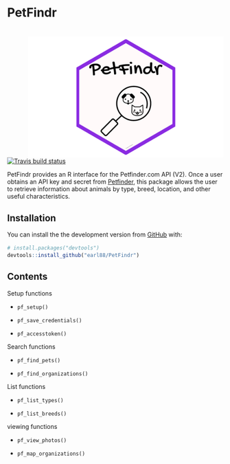 
<!-- README.md is generated from README.Rmd. Please edit that file -->
PetFindr
========

<!-- badges: start -->
<img src='inst/logo.png' align="right" height="281" /></a>
==========================================================

[![Travis build status](https://travis-ci.org/earl88/PetFindr.svg?branch=master)](https://travis-ci.org/earl88/PetFindr) <!-- badges: end -->

PetFindr provides an R interface for the Petfinder.com API (V2). Once a user obtains an API key and secret from [Petfinder](https://www.petfinder.com/developers/), this package allows the user to retrieve information about animals by type, breed, location, and other useful characteristics.

Installation
------------

You can install the the development version from [GitHub](https://github.com/) with:

``` r
# install.packages("devtools")
devtools::install_github("earl88/PetFindr")
```

Contents
--------

Setup functions

-   `pf_setup()`

-   `pf_save_credentials()`

-   `pf_accesstoken()`

Search functions

-   `pf_find_pets()`

-   `pf_find_organizations()`

List functions

-   `pf_list_types()`

-   `pf_list_breeds()`

viewing functions

-   `pf_view_photos()`

-   `pf_map_organizations()`
